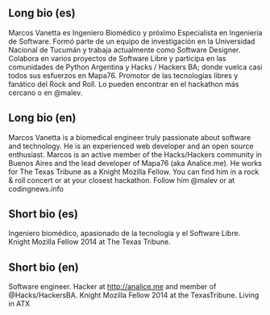 ## Long bio (es)
Marcos Vanetta es Ingeniero Biomédico y próximo Especialista en Ingeniería de Software. Formó parte de un equipo de investigación en la Universidad Nacional de Tucumán y trabaja actualmente como Software Designer. Colabora en varios proyectos de Software Libre y participa en las comunidades de Python Argentina y Hacks / Hackers BA; donde vuelca casi todos sus esfuerzos en Mapa76. Promotor de las tecnologías libres y fanático del Rock and Roll. Lo pueden encontrar en el hackathon más cercano o en @malev.

## Long bio (en)
Marcos Vanetta is a biomedical engineer truly passionate about software and technology. He is an experienced web developer and an open source enthusiast. Marcos is an active member of the Hacks/Hackers community in Buenos Aires and the lead developer of Mapa76 (aka Analice.me). He works for The Texas Tribune as a Knight Mozilla Fellow. You can find him in a rock & roll concert or at your closest hackathon. Follow him @malev or at codingnews.info

## Short bio (es)
Ingeniero biomédico, apasionado de la tecnología y el Software Libre. Knight Mozilla Fellow 2014 at The Texas Tribune.

## Short bio (en)
Software engineer. Hacker at http://analice.me  and member of @Hacks/HackersBA. Knight Mozilla Fellow 2014 at the TexasTribune. Living in ATX
